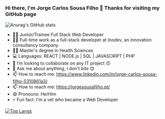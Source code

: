 ### Hi there, I'm Jorge Carlos Sousa Filho 👋 Thanks for visiting my GitHub page

  ![Anurag's GitHub stats](https://github-readme-stats.vercel.app/api?username=BioJorge&count_private=true&show_icons=true&theme=dark)

- 👨‍💻 Junior/Trainee Full Stack Web Developer
- 👨‍💻 Full-time work as a full-stack developer at Inodev, an innovation consultancy company.
- 👨‍🔬 Master's degree in Health Sciences
- 💻 Languages:  REACT | NODE.js | SQL | JAVASCRIPT | PHP
- 👯 I’m looking to collaborate on any IT project 🙃
- 💬 Ask me about anything, I don't bite 😊
- 📫 How to reach me: https://www.linkedin.com/in/jorge-carlos-sousa-filho-5310861a3/
- 📫 How to reach me: https://jorgesousafilho.pt/
- 😄 Pronouns: He/Him
- ⚡ Fun fact: I'm a vet who became a Web Developer

[![Top Langs](https://github-readme-stats.vercel.app/api/top-langs/?username=BioJorge&hide=Makefile&layout=compact&langs_count=10)](https://github.com/anuraghazra/github-readme-stats)

<!--
**BioJorge/biojorge** is a ✨ _special_ ✨ repository because its `README.md` (this file) appears on your GitHub profile.

Here are some ideas to get you started:


-->
